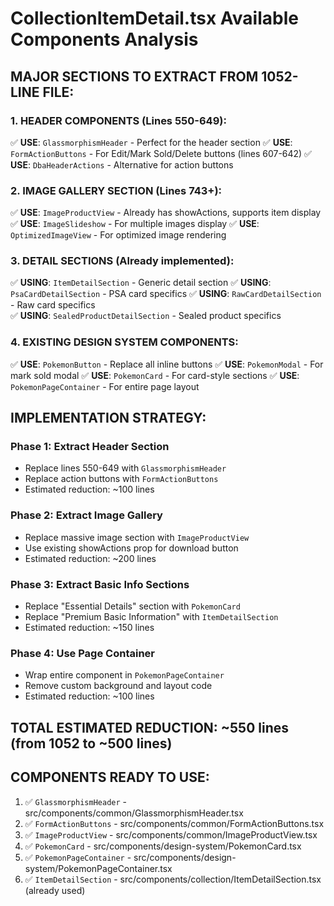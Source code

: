 # CollectionItemDetail.tsx Available Components Analysis

## MAJOR SECTIONS TO EXTRACT FROM 1052-LINE FILE:

### 1. **HEADER COMPONENTS** (Lines 550-649):

✅ **USE**: `GlassmorphismHeader` - Perfect for the header section
✅ **USE**: `FormActionButtons` - For Edit/Mark Sold/Delete buttons (lines 607-642)
✅ **USE**: `DbaHeaderActions` - Alternative for action buttons

### 2. **IMAGE GALLERY SECTION** (Lines 743+):

✅ **USE**: `ImageProductView` - Already has showActions, supports item display
✅ **USE**: `ImageSlideshow` - For multiple images display
✅ **USE**: `OptimizedImageView` - For optimized image rendering

### 3. **DETAIL SECTIONS** (Already implemented):

✅ **USING**: `ItemDetailSection` - Generic detail section
✅ **USING**: `PsaCardDetailSection` - PSA card specifics
✅ **USING**: `RawCardDetailSection` - Raw card specifics  
✅ **USING**: `SealedProductDetailSection` - Sealed product specifics

### 4. **EXISTING DESIGN SYSTEM COMPONENTS**:

✅ **USE**: `PokemonButton` - Replace all inline buttons
✅ **USE**: `PokemonModal` - For mark sold modal
✅ **USE**: `PokemonCard` - For card-style sections
✅ **USE**: `PokemonPageContainer` - For entire page layout

## IMPLEMENTATION STRATEGY:

### Phase 1: Extract Header Section

- Replace lines 550-649 with `GlassmorphismHeader`
- Replace action buttons with `FormActionButtons`
- Estimated reduction: ~100 lines

### Phase 2: Extract Image Gallery

- Replace massive image section with `ImageProductView`
- Use existing showActions prop for download button
- Estimated reduction: ~200 lines

### Phase 3: Extract Basic Info Sections

- Replace "Essential Details" section with `PokemonCard`
- Replace "Premium Basic Information" with `ItemDetailSection`
- Estimated reduction: ~150 lines

### Phase 4: Use Page Container

- Wrap entire component in `PokemonPageContainer`
- Remove custom background and layout code
- Estimated reduction: ~100 lines

## TOTAL ESTIMATED REDUCTION: ~550 lines (from 1052 to ~500 lines)

## COMPONENTS READY TO USE:

1. ✅ `GlassmorphismHeader` - src/components/common/GlassmorphismHeader.tsx
2. ✅ `FormActionButtons` - src/components/common/FormActionButtons.tsx
3. ✅ `ImageProductView` - src/components/common/ImageProductView.tsx
4. ✅ `PokemonCard` - src/components/design-system/PokemonCard.tsx
5. ✅ `PokemonPageContainer` - src/components/design-system/PokemonPageContainer.tsx
6. ✅ `ItemDetailSection` - src/components/collection/ItemDetailSection.tsx (already used)